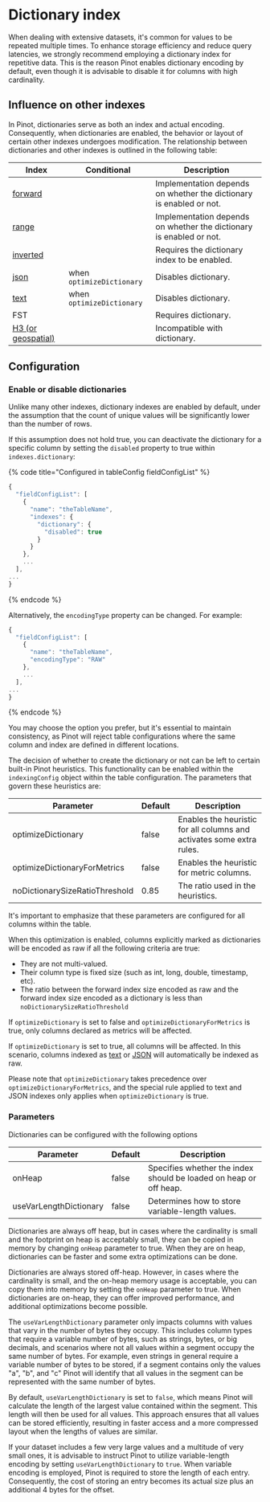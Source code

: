 # Dictionary index

When dealing with extensive datasets, it's common for values to be repeated multiple times.
To enhance storage efficiency and reduce query latencies, we strongly recommend employing a 
dictionary index for repetitive data.
This is the reason Pinot enables dictionary encoding by default, 
even though it is advisable to disable it for columns with high cardinality. 

## Influence on other indexes

In Pinot, dictionaries serve as both an index and actual encoding. 
Consequently, when dictionaries are enabled, the behavior or layout of certain other indexes undergoes modification. 
The relationship between dictionaries and other indexes is outlined in the following table:

| Index                                       | Conditional               | Description                                                         |
|---------------------------------------------|---------------------------|---------------------------------------------------------------------|
| [forward](forward-index.md)                 |                           | Implementation depends on whether the dictionary is enabled or not. |
| [range](range-index.md)                     |                           | Implementation depends on whether the dictionary is enabled or not. |
| [inverted](inverted-index.md)               |                           | Requires the dictionary index to be enabled.                                                |
| [json](json-index.md)                       | when `optimizeDictionary` | Disables dictionary.                                                |
| [text](text-search-support.md)              | when `optimizeDictionary` | Disables dictionary.                                                |
| FST                                         |                           | Requires dictionary.                                                |
| [H3 (or geospatial)](geospatial-support.md) |                           | Incompatible with dictionary.                                       |


## Configuration

### Enable or disable dictionaries
Unlike many other indexes, dictionary indexes are enabled by default, under the assumption that the count of unique 
values will be significantly lower than the number of rows.

If this assumption does not hold true, you can deactivate the dictionary for a specific column by setting the `disabled`
property to true within `indexes.dictionary`:

{% code title="Configured in tableConfig fieldConfigList" %}
```javascript
{
  "fieldConfigList": [
    {
      "name": "theTableName",
      "indexes": {
        "dictionary": {
          "disabled": true
        }
      }
    },
    ...
  ],
...
}
```
{% endcode %}

Alternatively, the `encodingType` property can be changed. For example:
```javascript
{
  "fieldConfigList": [
    {
      "name": "theTableName",
      "encodingType": "RAW"
    },
    ...
  ],
...
}
```
{% endcode %}

You may choose the option you prefer, but it's essential to maintain consistency, as Pinot will reject table 
configurations where the same column and index are defined in different locations.

The decision of whether to create the dictionary or not can be left to certain built-in Pinot heuristics.
This functionality can be enabled within the `indexingConfig` object within the table configuration. 
The parameters that govern these heuristics are:

| Parameter                      | Default | Description                                                           |
|--------------------------------|---------|-----------------------------------------------------------------------|
| optimizeDictionary             | false   | Enables the heuristic for all columns and activates some extra rules. |
| optimizeDictionaryForMetrics   | false   | Enables the heuristic for metric columns.                             |
| noDictionarySizeRatioThreshold | 0.85    | The ratio used in the heuristics.                                     |

It's important to emphasize that these parameters are configured for all columns within the table.

When this optimization is enabled, columns explicitly marked as dictionaries will be encoded as raw
if all the following criteria are true:

- They are not multi-valued.
- Their column type is fixed size (such as int, long, double, timestamp, etc).
- The ratio between the forward index size encoded as raw and the forward index size encoded as a dictionary is less
  than `noDictionarySizeRatioThreshold`

If `optimizeDictionary` is set to false and `optimizeDictionaryForMetrics` is true, only columns declared as metrics 
will be affected.

If `optimizeDictionary` is set to true, all columns will be affected.
In this scenario, columns indexed as [text](./text-search-support.md) or [JSON](./json-index.md) will automatically be 
indexed as raw.

Please note that `optimizeDictionary` takes precedence over `optimizeDictionaryForMetrics`, and the special rule 
applied to text and JSON indexes only applies when `optimizeDictionary` is true.

### Parameters

Dictionaries can be configured with the following options 

| Parameter              | Default | Description                                                       |
|------------------------|---------|-------------------------------------------------------------------|
| onHeap                 | false   | Specifies whether the index should be loaded on heap or off heap. |
| useVarLengthDictionary | false   | Determines how to store variable-length values.                   |

Dictionaries are always off heap, but in cases where the cardinality is small and the footprint on heap is acceptably 
small, they can be copied in memory by changing `onHeap` parameter to true.
When they are on heap, dictionaries can be faster and some extra optimizations can be done.

Dictionaries are always stored off-heap. 
However, in cases where the cardinality is small, and the on-heap memory usage is acceptable, 
you can copy them into memory by setting the `onHeap` parameter to true. 
When dictionaries are on-heap, they can offer improved performance, and additional optimizations become possible.

The `useVarLengthDictionary` parameter only impacts columns with values that vary in the number of bytes they occupy.
This includes column types that require a variable number of bytes, such as strings, bytes, or big decimals, 
and scenarios where not all values within a segment occupy the same number of bytes. 
For example, even strings in general require a variable number of bytes to be stored, 
if a segment contains only the values "a", "b", and "c" Pinot will identify that all values in the segment 
can be represented with the same number of bytes.

By default, `useVarLengthDictionary` is set to `false`, which means Pinot will calculate the length of the largest value
contained within the segment. 
This length will then be used for all values. 
This approach ensures that all values can be stored efficiently, resulting in faster access and a more compressed layout 
when the lengths of values are similar.

If your dataset includes a few very large values and a multitude of very small ones, 
it is advisable to instruct Pinot to utilize variable-length encoding by setting `useVarLengthDictionary` to `true`.
When variable encoding is employed, Pinot is required to store the length of each entry.
Consequently, the cost of storing an entry becomes its actual size plus an additional 4 bytes for the offset.